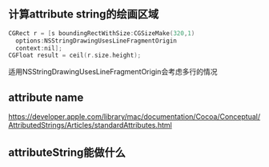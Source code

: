 ## 计算attribute string的绘画区域
``` objective-c
CGRect r = [s boundingRectWithSize:CGSizeMake(320,1)
  options:NSStringDrawingUsesLineFragmentOrigin
  context:nil];
CGFloat result = ceil(r.size.height);
```
适用NSStringDrawingUsesLineFragmentOrigin会考虑多行的情况

## attribute name
https://developer.apple.com/library/mac/documentation/Cocoa/Conceptual/AttributedStrings/Articles/standardAttributes.html

## attributeString能做什么
